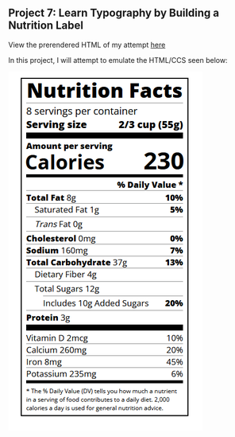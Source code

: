 ## Project 7: Learn Typography by Building a Nutrition Label

View the prerendered HTML of my attempt [here](https://htmlpreview.github.io/?https://github.com/shivkumar98/FreeCodeCamp-Projects/blob/main/01-Responsive%20Web%20Design/02-CSS%20Flexbox/03-Building%20a%20Nutrition%20Label/V1/Nutrition%20Lable.html)

In this project, I will attempt to emulate the HTML/CCS seen below:

![screenshot](Images/screenshot.PNG)

